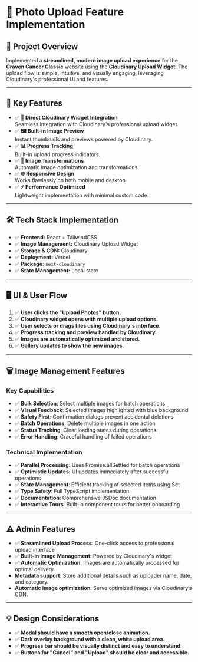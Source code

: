 # 🌟 Photo Upload Feature Implementation

## 🎯 Project Overview
Implemented a **streamlined, modern image upload experience** for the **Craven Cancer Classic** website using the **Cloudinary Upload Widget**. The upload flow is simple, intuitive, and visually engaging, leveraging Cloudinary's professional UI and features.

---

## 🚀 Key Features
- ✅ **🚀 Direct Cloudinary Widget Integration**  
  Seamless integration with Cloudinary's professional upload widget.
- ✅ **🖼️ Built-in Image Preview**  
  Instant thumbnails and previews powered by Cloudinary.
- ✅ **📊 Progress Tracking**  
  Built-in upload progress indicators.
- ✅ **🎨 Image Transformations**  
  Automatic image optimization and transformations.
- ✅ **🌐 Responsive Design**  
  Works flawlessly on both mobile and desktop.
- ✅ **⚡ Performance Optimized**  
  Lightweight implementation with minimal custom code.

---

## 🛠️ Tech Stack Implementation
- ✅ **Frontend:** React + TailwindCSS
- ✅ **Image Management:** Cloudinary Upload Widget
- ✅ **Storage & CDN:** Cloudinary
- ✅ **Deployment:** Vercel
- ✅ **Package:** `next-cloudinary`
- ✅ **State Management:** Local state

---

## 🖥️ UI & User Flow
1. ✅ **User clicks the "Upload Photos" button.**
2. ✅ **Cloudinary widget opens with multiple upload options.**
3. ✅ **User selects or drags files using Cloudinary's interface.**
4. ✅ **Progress tracking and preview handled by Cloudinary.**
5. ✅ **Images are automatically optimized and stored.**
6. ✅ **Gallery updates to show the new images.**

---

## 🗑️ Image Management Features

### Key Capabilities
- ✅ **Bulk Selection**: Select multiple images for batch operations
- ✅ **Visual Feedback**: Selected images highlighted with blue background
- ✅ **Safety First**: Confirmation dialogs prevent accidental deletions
- ✅ **Batch Operations**: Delete multiple images in one action
- ✅ **Status Tracking**: Clear loading states during operations
- ✅ **Error Handling**: Graceful handling of failed operations

### Technical Implementation
- ✅ **Parallel Processing**: Uses Promise.allSettled for batch operations
- ✅ **Optimistic Updates**: UI updates immediately after successful operations
- ✅ **State Management**: Efficient tracking of selected items using Set
- ✅ **Type Safety**: Full TypeScript implementation
- ✅ **Documentation**: Comprehensive JSDoc documentation
- ✅ **Interactive Tours**: Built-in component tours for better onboarding

---

## ⚠️ Admin Features
- ✅ **Streamlined Upload Process**: One-click access to professional upload interface
- ✅ **Built-in Image Management**: Powered by Cloudinary's widget
- ✅ **Automatic Optimization**: Images are automatically processed for optimal delivery
- **Metadata support**: Store additional details such as uploader name, date, and category.
- **Automatic image optimization**: Serve optimized images via Cloudinary’s CDN.

---

## 💡 Design Considerations
- ✅ **Modal should have a smooth open/close animation.**
- ✅ **Dark overlay background with a clean, white upload area.**
- ✅ **Progress bar should be visually distinct and easy to understand.**
- ✅ **Buttons for "Cancel" and "Upload" should be clear and accessible.**
